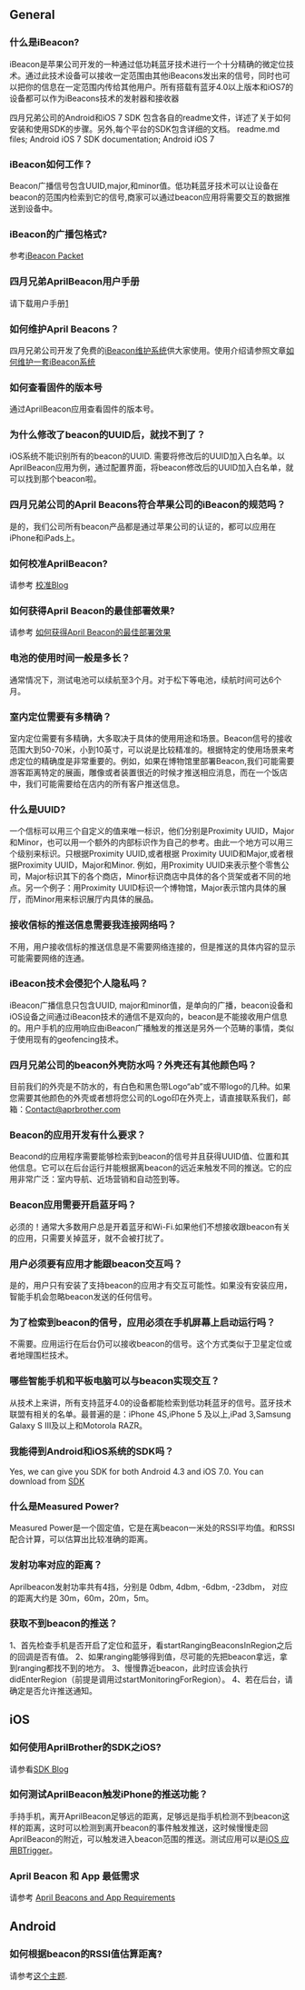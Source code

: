 ## General

### 什么是iBeacon?

iBeacon是苹果公司开发的一种通过低功耗蓝牙技术进行一个十分精确的微定位技术。通过此技术设备可以接收一定范围由其他iBeacons发出来的信号，同时也可以把你的信息在一定范围内传给其他用户。所有搭载有蓝牙4.0以上版本和iOS7的设备都可以作为iBeacons技术的发射器和接收器

四月兄弟公司的Android和iOS 7 SDK
包含各自的readme文件，详述了关于如何安装和使用SDK的步骤。另外,每个平台的SDK包含详细的文档。
readme.md files; Android iOS 7 SDK documentation; Android iOS
7

### iBeacon如何工作？

Beacon广播信号包含UUID,major,和minor值。低功耗蓝牙技术可以让设备在beacon的范围内检索到它的信号,商家可以通过beacon应用将需要交互的数据推送到设备中。

### iBeacon的广播包格式?

参考[iBeacon Packet](iBeacon_Packet.md)

### 四月兄弟AprilBeacon用户手册

请下载用户手册[1](https://i1.aprbrother.com/userguidechinese.pdf?download)

### 如何维护April Beacons？

四月兄弟公司开发了免费的[iBeacon维护系统](http://skymap.aprbrother.com/)供大家使用。使用介绍请参照文章[如何维护一套iBeacon系统](http://www.chinaibeacons.com/index.php?a=shows&catid=1&id=54)

### 如何查看固件的版本号

通过AprilBeacon应用查看固件的版本号。

### 为什么修改了beacon的UUID后，就找不到了？

iOS系统不能识别所有的beacon的UUID.
需要将修改后的UUID加入白名单。以AprilBeacon应用为例，通过配置界面，将beacon修改后的UUID加入白名单，就可以找到那个beacon啦。

### 四月兄弟公司的April Beacons符合苹果公司的iBeacon的规范吗？

是的，我们公司所有beacon产品都是通过苹果公司的认证的，都可以应用在iPhone和iPads上。

### 如何校准AprilBeacon?

请参考 [校准Blog](http://blog.aprbrother.com/p/95)

### 如何获得April Beacon的最佳部署效果?

请参考 [如何获得April
Beacon的最佳部署效果](http://blog.aprbrother.com/p/75)

### 电池的使用时间一般是多长？

通常情况下，测试电池可以续航至3个月。对于松下等电池，续航时间可达6个月。

### 室内定位需要有多精确？

室内定位需要有多精确，大多取决于具体的使用用途和场景。Beacon信号的接收范围大到50-70米，小到10英寸，可以说是比较精准的。根据特定的使用场景来考虑定位的精确度是非常重要的。例如，如果在博物馆里部署Beacon,我们可能需要游客距离特定的展画，雕像或者装置很近的时候才推送相应消息，而在一个饭店中，我们可能需要给在店内的所有客户推送信息。

### 什么是UUID?

一个信标可以用三个自定义的值来唯一标识，他们分别是Proximity
UUID，Major和Minor，也可以用一个额外的内部标识作为自己的参考。由此一个地方可以用三个级别来标识。只根据Proximity
UUID,或者根据 Proximity UUID和Major,或者根据Proximity UUID，Major和Minor.
例如，用Proximity
UUID来表示整个零售公司，Major标识其下的各个商店，Minor标识商店中具体的各个货架或者不同的地点。另一个例子：用Proximity
UUID标识一个博物馆，Major表示馆内具体的展厅，而Minor用来标识展厅内具体的展品。

### 接收信标的推送信息需要我连接网络吗？

不用，用户接收信标的推送信息是不需要网络连接的，但是推送的具体内容的显示可能需要网络的连通。

### iBeacon技术会侵犯个人隐私吗？

iBeacon广播信息只包含UUID,
major和minor值，是单向的广播，beacon设备和iOS设备之间通过iBeacon技术的通信不是双向的，beacon是不能接收用户信息的。用户手机的应用响应由iBeacon广播触发的推送是另外一个范畴的事情，类似于使用现有的geofencing技术。

### 四月兄弟公司的beacon外壳防水吗？外壳还有其他颜色吗？

目前我们的外壳是不防水的，有白色和黑色带Logo“ab”或不带logo的几种。如果您需要其他颜色的外壳或者想将您公司的Logo印在外壳上，请直接联系我们，邮箱：Contact@aprbrother.com

### Beacon的应用开发有什么要求？

Beacond的应用程序需要能够检索到beacon的信号并且获得UUID值、位置和其他信息。它可以在后台运行并能根据离beacon的远近来触发不同的推送。它的应用非常广泛：室内导航、近场营销和自动签到等。

### Beacon应用需要开启蓝牙吗？

必须的！通常大多数用户总是开着蓝牙和Wi-Fi.如果他们不想接收跟beacon有关的应用，只需要关掉蓝牙，就不会被打扰了。

### 用户必须要有应用才能跟beacon交互吗？

是的，用户只有安装了支持beacon的应用才有交互可能性。如果没有安装应用，智能手机会忽略beacon发送的任何信号。

### 为了检索到beacon的信号，应用必须在手机屏幕上启动运行吗？

不需要。应用运行在后台仍可以接收beacon的信号。这个方式类似于卫星定位或者地理围栏技术。

### 哪些智能手机和平板电脑可以与beacon实现交互？

从技术上来讲，所有支持蓝牙4.0的设备都能检索到低功耗蓝牙的信号。蓝牙技术联盟有相关的名单。最普遍的是：iPhone 4S,iPhone 5
及以上,iPad 3,Samsung Galaxy S III及以上和Motorola RAZR。

### 我能得到Android和iOS系统的SDK吗？

Yes, we can give you SDK for both Android 4.3 and iOS 7.0. You can
download from [SDK](https://github.com/AprilBrother)

### 什么是Measured Power?

Measured Power是一个固定值，它是在离beacon一米处的RSSI平均值。和RSSI配合计算，可以估算出比较准确的距离。

### 发射功率对应的距离？

Aprilbeacon发射功率共有4挡，分别是 0dbm, 4dbm, -6dbm, -23dbm， 对应的距离大约是
30m，60m，20m，5m。

### 获取不到beacon的推送？

1、首先检查手机是否开启了定位和蓝牙，看startRangingBeaconsInRegion之后的回调是否有值。
2、如果ranging能够得到值，尽可能的先把beacon拿远，拿到ranging都找不到的地方。
3、慢慢靠近beacon，此时应该会执行didEnterRegion（前提是调用过startMonitoringForRegion）。
4、若在后台，请确定是否允许推送通知。

## iOS

### 如何使用AprilBrother的SDK之iOS?

请参看[SDK
Blog](http://blog.aprbrother.com/p/100)

### 如何测试AprilBeacon触发iPhone的推送功能？

手持手机，离开AprilBeacon足够远的距离，足够远是指手机检测不到beacon这样的距离，这时可以检测到离开beacon的事件触发推送，这时候慢慢走回AprilBeacon的附近，可以触发进入beacon范围的推送。测试应用可以是[iOS
应用BTrigger](https://itunes.apple.com/app/btrigger/id883566531)。

### April Beacon 和 App 最低需求

请参考 [April Beacons and App Requirements](April_Beacons_and_App_Requirements.md)

## Android

### 如何根据beacon的RSSI值估算距离?

请参考[这个主题](http://bbs.aprbrother.com/t/how-to-find-beacon-distance-by-the-received-rssi-in-android/425).
